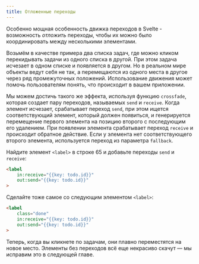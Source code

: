 ```yaml
---
title: Отложенные переходы
---
```


Особенно мощная особенность движка переходов в Svelte - возможность *отложить* переходы, чтобы их можно было координировать между несколькими элементами.

Возьмём в качестве примера два списка задач, где можно кликом перекидывать задачи из одного списка в другой. При этом задача исчезает в одном списке и появляется в другом. Но в реальном мире объекты ведут себя не так, а перемещаются из одного места в другое через ряд промежуточных положений. Использование движения может помочь пользователям понять, что происходит в вашем приложении.

Мы можем достичь такого же эффекта, используя функцию `crossfade`, которая создает пару переходов, называемых `send` и `receive`. Когда элемент исчезает, срабатывает переход `send`, при этом ищется соответствующий элемент, который должен появиться, и генерируется перемещение первого элемента на позицию второго с последующим его удалением. При появлении элемента срабатывает переход `receive` и происходит обратное действие. Если у элемента нет соответствующего второго элемента, используется переход из параметра `fallback`.

Найдите элемент `<label>` в строке 65 и добавьте переходы `send` и `receive`:

```html
<label
	in:receive="{{key: todo.id}}"
	out:send="{{key: todo.id}}"
>
```

Сделайте тоже самое со следующим элементом `<label>`:

```html
<label
	class="done"
	in:receive="{{key: todo.id}}"
	out:send="{{key: todo.id}}"
>
```

Теперь, когда вы кликнете по задачам, они плавно переместятся на новое место. Элементы без переходов всё еще некрасиво скачут — мы исправим это в следующей главе.

